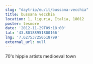 ```yaml
---
slug: "daytrip/eu/it/bussana-vecchia"
title: bussana vecchia
location: 1, liguria, Italia, 18012
poster: tesmore
date: '2012-11-29T09:18:00'
lat: '43.80188951800166'
lng: '7.627537250518799'
external_url: null
---
```


70's hippie artists medioeval town
